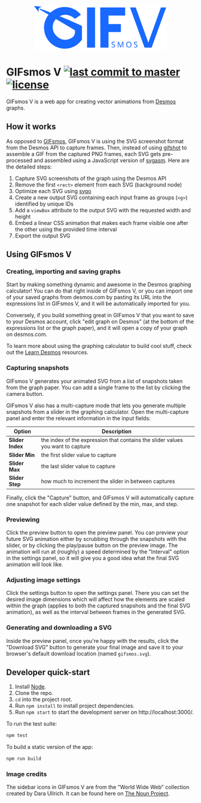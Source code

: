 <div align="center">
  <img src="./src/components/icons/gifsmos-v-logo-blue.svg" height="120" alt="GIFsmos V logo"/>
</div>

# GIFsmos V [![last commit to master](https://img.shields.io/github/last-commit/jpanneton/gifsmos-v/main.svg?style=flat-square)](https://github.com/jpanneton/gifsmos-v/commits/main) [![license](https://img.shields.io/github/license/jpanneton/gifsmos-v.svg?style=flat-square)](https://github.com/jpanneton/gifsmos-v/blob/main/LICENSE.md)

GIFsmos V is a web app for creating vector animations from
[Desmos](https://www.desmos.com/calculator) graphs.

## How it works

As opposed to [GIFsmos](https://github.com/desmosinc/gifsmos), GIFsmos V is using the SVG screenshot format from the Desmos API to capture frames. Then, instead of using [gifshot](https://yahoo.github.io/gifshot) to assemble a GIF from the captured PNG frames, each SVG gets pre-processed and assembled using a JavaScript version of [svgasm](https://github.com/tomkwok/svgasm). Here are the detailed steps:

1. Capture SVG screenshots of the graph using the Desmos API
1. Remove the first `<rect>` element from each SVG (background node)
1. Optimize each SVG using [svgo](https://github.com/svg/svgo)
1. Create a new output SVG containing each input frame as groups (`<g>`) identified by unique IDs
1. Add a `viewBox` attribute to the output SVG with the requested width and height
1. Embed a linear CSS animation that makes each frame visible one after the other using the provided time interval
1. Export the output SVG

## Using GIFsmos V

### Creating, importing and saving graphs

Start by making something dynamic and awesome in the Desmos graphing calculator!
You can do that right inside of GIFsmos V, or you can import one of your saved
graphs from desmos.com by pasting its URL into the expressions list in GIFsmos V,
and it will be automatically imported for you.

Conversely, if you build something great in GIFsmos V that you want to save to
your Desmos account, click "edit graph on Desmos" (at the bottom of the
expressions list or the graph paper), and it will open a copy of your graph on
desmos.com.

To learn more about using the graphing calculator to build cool stuff, check out
the [Learn Desmos](https://learn.desmos.com/graphing) resources.

### Capturing snapshots

GIFsmos V generates your animated SVG from a list of snapshots taken from the
graph paper. You can add a single frame to the list by clicking the camera
button.

GIFsmos V also has a multi-capture mode that lets you generate multiple
snapshots from a slider in the graphing calculator. Open the multi-capture panel
and enter the relevant information in the input fields:

| Option           | Description                                                                     |
| ---------------- | ------------------------------------------------------------------------------- |
| **Slider Index** | the index of the expression that contains the slider values you want to capture |
| **Slider Min**   | the first slider value to capture                                               |
| **Slider Max**   | the last slider value to capture                                                |
| **Slider Step**  | how much to increment the slider in between captures                            |

Finally, click the "Capture" button, and GIFsmos V will automatically capture one
snapshot for each slider value defined by the min, max, and step.

### Previewing

Click the preview button to open the preview panel. You can preview your future
SVG animation either by scrubbing through the snapshots with the slider, or by clicking
the play/pause button on the preview image. The animation will run at (roughly) a speed
determined by the "Interval" option in the settings panel, so it will give you a
good idea what the final SVG animation will look like.

### Adjusting image settings

Click the settings button to open the settings panel. There you can set the
desired image dimensions which will affect how the elements are scaled within the graph
(applies to both the captured snapshots and the final SVG animation),
as well as the interval between frames in the generated SVG.

### Generating and downloading a SVG

Inside the preview panel, once you're happy with the results, click the
"Download SVG" button to generate your final image and save it to your
browser's default download location (named `gifsmos.svg`).

## Developer quick-start

1. Install [Node](https://nodejs.org/en/).
1. Clone the repo.
1. `cd` into the project root.
1. Run `npm install` to install project dependencies.
1. Run `npm start` to start the development server on http://localhost:3000/.

To run the test suite:

```bash
npm test
```

To build a static version of the app:

```bash
npm run build
```

### Image credits

The sidebar icons in GIFsmos V are from the "World Wide Web" collection created by
Dara Ullrich. It can be found here on [The Noun Project](https://thenounproject.com/Dara%20Ullrich/collection/world-wide-web/).
